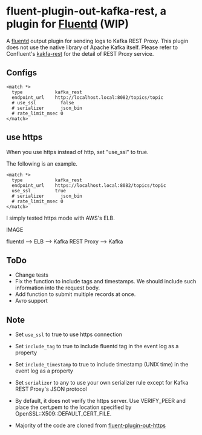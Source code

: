 # fluent-plugin-out-kafka-rest, a plugin for [Fluentd](http://fluentd.org) (WIP)

A [fluentd][1] output plugin for sending logs to Kafka REST Proxy.
This plugin does not use the native library of Apache Kafka itself.
Please refer to Confluent's [kakfa-rest](https://github.com/confluentinc/kafka-rest)
for the detail of REST Proxy service.

## Configs

    <match *>
      type            kafka_rest
      endpoint_url    http://localhost.local:8082/topics/topic
      # use_ssl         false
      # serializer      json_bin
      # rate_limit_msec 0
    </match>

## use https

When you use https instead of http,
set "use_ssl" to true.

The following is an example.

    <match *>
      type            kafka_rest
      endpoint_url    https://localhost.local:8082/topics/topic
      use_ssl         true
      # serializer      json_bin
      # rate_limit_msec 0
    </match>

I simply tested https mode with AWS's ELB.

IMAGE

 fluentd --> ELB --> Kafka REST Proxy --> Kafka

## ToDo

* Change tests
* Fix the function to include tags and timestamps.
  We should include such information into the request body.
* Add function to submit multiple records at once.
* Avro support

## Note

* Set `use_ssl` to true to use https connection
* Set `include_tag` to true to include fluentd tag in the event log as a property 
* Set `include_timestamp` to true to include timestamp (UNIX time) in the event log as a property
* Set `serializer` to any to use your own serializer rule except for Kafka REST Proxy's JSON protocol
* By default, it does not verify the https server. Use VERIFY_PEER and place the cert.pem to the location specified by OpenSSL::X509::DEFAULT_CERT_FILE. 
* Majority of the code are cloned from  [fluent-plugin-out-https][2]

  [1]: http://fluentd.org/
  [2]: https://github.com/kazunori279/fluent-plugin-out-https
